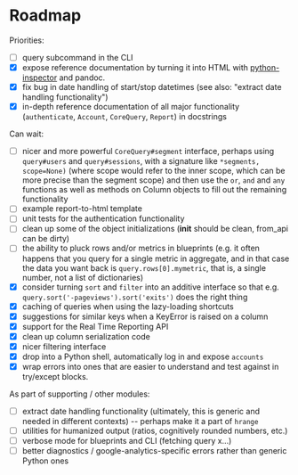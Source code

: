 # Roadmap

Priorities:

* [ ] query subcommand in the CLI
* [x] expose reference documentation by turning it into HTML with [python-inspector](https://github.com/debrouwere/python-inspector/) and pandoc.
* [x] fix bug in date handling of start/stop datetimes (see also: "extract date handling functionality")
* [x] in-depth reference documentation of all major functionality (`authenticate`, `Account`, `CoreQuery`, `Report`) in docstrings

Can wait:

* [ ] nicer and more powerful `CoreQuery#segment` interface, perhaps using `query#users` and `query#sessions`, with a signature like `*segments, scope=None)` (where scope would refer to the inner scope, which can be more precise than the segment scope) and then use the `or`, `and` and `any` functions as well as methods on Column objects to fill out the remaining functionality
* [ ] example report-to-html template
* [ ] unit tests for the authentication functionality
* [ ] clean up some of the object initializations (__init__ should be clean, from_api can be dirty)
* [ ] the ability to pluck rows and/or metrics in blueprints (e.g. it often happens that you query for a single metric in aggregate, and in that case the data you want back is `query.rows[0].mymetric`, that is, a single number, not a list of dictionaries)
* [x] consider turning `sort` and `filter` into an additive interface so that e.g. `query.sort('-pageviews').sort('exits')` does the right thing
* [x] caching of queries when using the lazy-loading shortcuts
* [x] suggestions for similar keys when a KeyError is raised on a column
* [x] support for the Real Time Reporting API
* [x] clean up column serialization code
* [x] nicer filtering interface
* [x] drop into a Python shell, automatically log in and expose `accounts`
* [x] wrap errors into ones that are easier to understand and test against in try/except blocks.

As part of supporting / other modules:

* [ ] extract date handling functionality (ultimately, this is generic and needed in different contexts) -- perhaps make it a part of `hrange`
* [ ] utilities for humanized output (ratios, cognitively rounded numbers, etc.)
* [ ] verbose mode for blueprints and CLI (fetching query x...)
* [ ] better diagnostics / google-analytics-specific errors rather than generic Python ones
